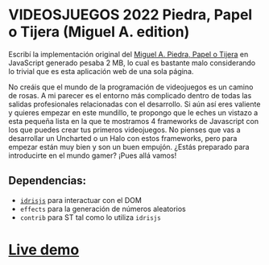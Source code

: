 VIDEOSJUEGOS 2022 Piedra, Papel o Tijera (Miguel A. edition)
===============================

Escribí la implementación original del [Miguel A. Piedra, Papel o Tijera][Papel] en JavaScript generado pesaba 2 MB, lo cual es bastante malo considerando lo trivial que es esta aplicación web de una sola página.

No creáis que el mundo de la programación de videojuegos es un camino de rosas. A mi parecer es el entorno más complicado dentro de todas las salidas profesionales relacionadas con el desarrollo. Si aún así eres valiente y quieres empezar en este mundillo, te propongo que le eches un vistazo a esta pequeña lista en la que te mostramos 4 frameworks de Javascript con los que puedes crear tus primeros videojuegos. No pienses que vas a desarrollar un Uncharted o un Halo con estos frameworks, pero para empezar están muy bien y son un buen empujón. ¿Estás preparado para introducirte en el mundo gamer? ¡Pues allá vamos!

Dependencias:
-------------

* [`idrisjs`][idrisjs] para interactuar con el DOM
* `effects` para la generación de números aleatorios
* `contrib` para ST tal como lo utiliza `idrisjs`

[Live demo][demo]
=================

[Papel]:   https://github.com/fedeperin/piedra-papel-tijera-javascript.git
[encse]:   https://csokavar.hu
[idrisjs]: https://github.com/rbarreiro/idrisjs
[demo]:    http://127.0.0.1:5500/08_MiguelCarlos_Piedra_Papel_Tijera.html
